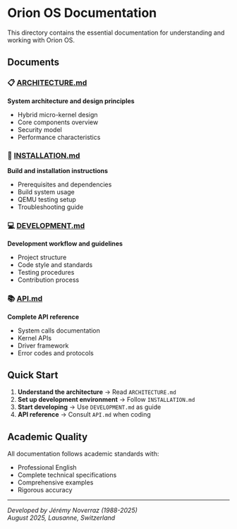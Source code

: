 # Orion OS Documentation

This directory contains the essential documentation for understanding and working with Orion OS.

## Documents

### 📋 [ARCHITECTURE.md](ARCHITECTURE.md)
**System architecture and design principles**
- Hybrid micro-kernel design
- Core components overview
- Security model
- Performance characteristics

### 🔧 [INSTALLATION.md](INSTALLATION.md)
**Build and installation instructions**
- Prerequisites and dependencies
- Build system usage
- QEMU testing setup
- Troubleshooting guide

### 💻 [DEVELOPMENT.md](DEVELOPMENT.md)
**Development workflow and guidelines**
- Project structure
- Code style and standards
- Testing procedures
- Contribution process

### 📚 [API.md](API.md)
**Complete API reference**
- System calls documentation
- Kernel APIs
- Driver framework
- Error codes and protocols

## Quick Start

1. **Understand the architecture** → Read `ARCHITECTURE.md`
2. **Set up development environment** → Follow `INSTALLATION.md`
3. **Start developing** → Use `DEVELOPMENT.md` as guide
4. **API reference** → Consult `API.md` when coding

## Academic Quality

All documentation follows academic standards with:
- Professional English
- Complete technical specifications
- Comprehensive examples
- Rigorous accuracy

---
*Developed by Jérémy Noverraz (1988-2025)*  
*August 2025, Lausanne, Switzerland*
